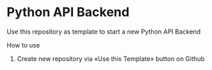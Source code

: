 # Python API Backend

Use this repository as template to start a new Python API Backend

How to use
1. Create new repository via «Use this Template» button on Github
